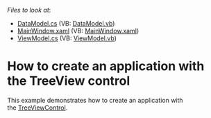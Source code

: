<!-- default file list -->
*Files to look at*:

* [DataModel.cs](./CS/TreeViewGettingStarted/DataModel.cs) (VB: [DataModel.vb](./VB/TreeViewGettingStarted/DataModel.vb))
* [MainWindow.xaml](./CS/TreeViewGettingStarted/MainWindow.xaml) (VB: [MainWindow.xaml](./VB/TreeViewGettingStarted/MainWindow.xaml))
* [ViewModel.cs](./CS/TreeViewGettingStarted/ViewModel.cs) (VB: [ViewModel.vb](./VB/TreeViewGettingStarted/ViewModel.vb))
<!-- default file list end -->

# How to create an application with the TreeView control

This example demonstrates how to create an application with the <a href="http://docs.devexpress.devx/WPF/402116/controls-and-libraries/navigation-controls/treeview?v=20.2">TreeViewControl</a>.
